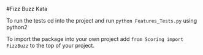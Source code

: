 #Fizz Buzz Kata

To run the tests cd into the project and run `python Features_Tests.py` using python2

To import the package into your own project add `from Scoring import FizzBuzz` to the top of your project.